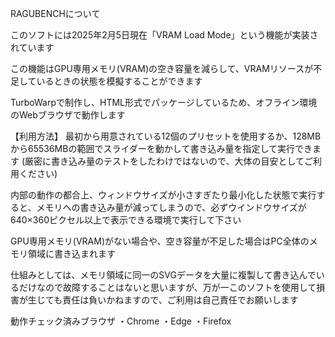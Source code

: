 RAGUBENCHについて

このソフトには2025年2月5日現在「VRAM Load Mode」という機能が実装されています

この機能はGPU専用メモリ(VRAM)の空き容量を減らして、VRAMリソースが不足しているときの状態を模擬することができます

TurboWarpで制作し、HTML形式でパッケージしているため、オフライン環境のWebブラウザで動作します


【利用方法】
最初から用意されている12個のプリセットを使用するか、128MBから65536MBの範囲でスライダーを動かして書き込み量を指定して実行できます (厳密に書き込み量のテストをしたわけではないので、大体の目安としてご利用ください)

内部の動作の都合上、ウィンドウサイズが小さすぎたり最小化した状態で実行すると、メモリへの書き込み量が減ってしまうので、必ずウインドウサイズが640×360ピクセル以上で表示できる環境で実行して下さい

GPU専用メモリ(VRAM)がない場合や、空き容量が不足した場合はPC全体のメモリ領域に書き込まれます

仕組みとしては、メモリ領域に同一のSVGデータを大量に複製して書き込んでいるだけなので故障することはないと思いますが、万が一このソフトを使用して損害が生じても責任は負いかねますので、ご利用は自己責任でお願いします


動作チェック済みブラウザ
・Chrome
・Edge
・Firefox
